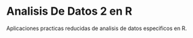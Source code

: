 # Analisis De Datos 2 en R
Aplicaciones practicas reducidas de analisis de datos especificos en R. 
